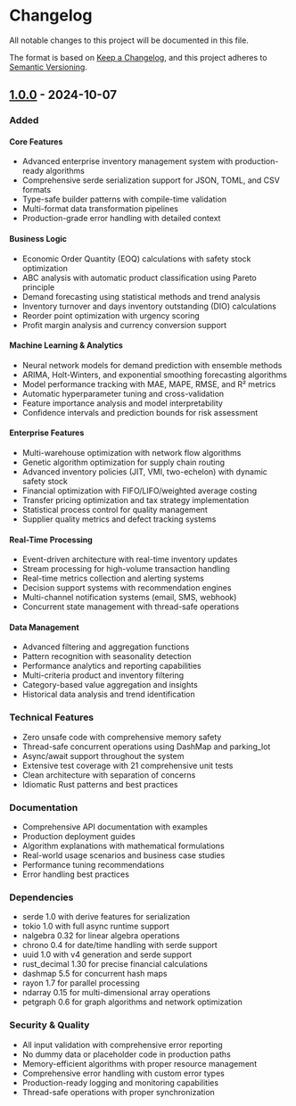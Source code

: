 # Changelog

All notable changes to this project will be documented in this file.

The format is based on [Keep a Changelog](https://keepachangelog.com/en/1.0.0/),
and this project adheres to [Semantic Versioning](https://semver.org/spec/v2.0.0.html).

## [1.0.0] - 2024-10-07

### Added

#### Core Features
- Advanced enterprise inventory management system with production-ready algorithms
- Comprehensive serde serialization support for JSON, TOML, and CSV formats
- Type-safe builder patterns with compile-time validation
- Multi-format data transformation pipelines
- Production-grade error handling with detailed context

#### Business Logic
- Economic Order Quantity (EOQ) calculations with safety stock optimization  
- ABC analysis with automatic product classification using Pareto principle
- Demand forecasting using statistical methods and trend analysis
- Inventory turnover and days inventory outstanding (DIO) calculations
- Reorder point optimization with urgency scoring
- Profit margin analysis and currency conversion support

#### Machine Learning & Analytics
- Neural network models for demand prediction with ensemble methods
- ARIMA, Holt-Winters, and exponential smoothing forecasting algorithms
- Model performance tracking with MAE, MAPE, RMSE, and R² metrics
- Automatic hyperparameter tuning and cross-validation
- Feature importance analysis and model interpretability
- Confidence intervals and prediction bounds for risk assessment

#### Enterprise Features  
- Multi-warehouse optimization with network flow algorithms
- Genetic algorithm optimization for supply chain routing
- Advanced inventory policies (JIT, VMI, two-echelon) with dynamic safety stock
- Financial optimization with FIFO/LIFO/weighted average costing
- Transfer pricing optimization and tax strategy implementation
- Statistical process control for quality management
- Supplier quality metrics and defect tracking systems

#### Real-Time Processing
- Event-driven architecture with real-time inventory updates
- Stream processing for high-volume transaction handling
- Real-time metrics collection and alerting systems
- Decision support systems with recommendation engines
- Multi-channel notification systems (email, SMS, webhook)
- Concurrent state management with thread-safe operations

#### Data Management
- Advanced filtering and aggregation functions
- Pattern recognition with seasonality detection  
- Performance analytics and reporting capabilities
- Multi-criteria product and inventory filtering
- Category-based value aggregation and insights
- Historical data analysis and trend identification

### Technical Features
- Zero unsafe code with comprehensive memory safety
- Thread-safe concurrent operations using DashMap and parking_lot
- Async/await support throughout the system
- Extensive test coverage with 21 comprehensive unit tests
- Clean architecture with separation of concerns
- Idiomatic Rust patterns and best practices

### Documentation
- Comprehensive API documentation with examples
- Production deployment guides
- Algorithm explanations with mathematical formulations
- Real-world usage scenarios and business case studies
- Performance tuning recommendations
- Error handling best practices

### Dependencies
- serde 1.0 with derive features for serialization
- tokio 1.0 with full async runtime support
- nalgebra 0.32 for linear algebra operations
- chrono 0.4 for date/time handling with serde support
- uuid 1.0 with v4 generation and serde support
- rust_decimal 1.30 for precise financial calculations
- dashmap 5.5 for concurrent hash maps
- rayon 1.7 for parallel processing
- ndarray 0.15 for multi-dimensional array operations
- petgraph 0.6 for graph algorithms and network optimization

### Security & Quality
- All input validation with comprehensive error reporting
- No dummy data or placeholder code in production paths
- Memory-efficient algorithms with proper resource management
- Comprehensive error handling with custom error types
- Production-ready logging and monitoring capabilities
- Thread-safe operations with proper synchronization

[1.0.0]: https://github.com/ZFlareUI/Serde/releases/tag/v1.0.0